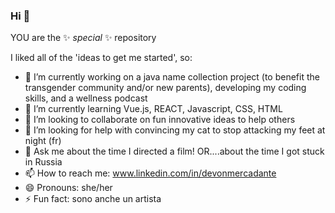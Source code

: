 ### Hi 👋


YOU are the ✨ _special_ ✨ repository 

I liked all of the 'ideas to get me started', so:

- 🔭 I’m currently working on a java name collection project (to benefit the transgender community and/or new parents), developing my coding skills, and a wellness podcast
- 🌱 I’m currently learning Vue.js, REACT, Javascript, CSS, HTML
- 👯 I’m looking to collaborate on fun innovative ideas to help others 
- 🤔 I’m looking for help with convincing my cat to stop attacking my feet at night (fr)
- 💬 Ask me about the time I directed a film! OR....about the time I got stuck in Russia 
- 📫 How to reach me: www.linkedin.com/in/devonmercadante
- 😄 Pronouns: she/her
- ⚡ Fun fact: sono anche un artista 
